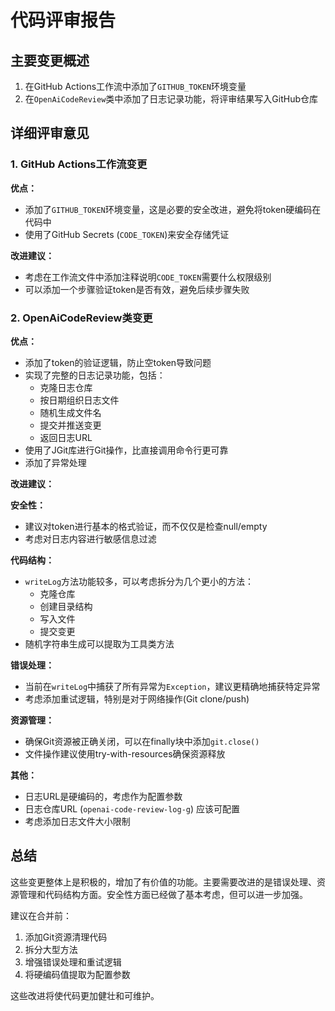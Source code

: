 # 代码评审报告

## 主要变更概述

1. 在GitHub Actions工作流中添加了`GITHUB_TOKEN`环境变量
2. 在`OpenAiCodeReview`类中添加了日志记录功能，将评审结果写入GitHub仓库

## 详细评审意见

### 1. GitHub Actions工作流变更

**优点：**
- 添加了`GITHUB_TOKEN`环境变量，这是必要的安全改进，避免将token硬编码在代码中
- 使用了GitHub Secrets (`CODE_TOKEN`)来安全存储凭证

**改进建议：**
- 考虑在工作流文件中添加注释说明`CODE_TOKEN`需要什么权限级别
- 可以添加一个步骤验证token是否有效，避免后续步骤失败

### 2. OpenAiCodeReview类变更

**优点：**
- 添加了token的验证逻辑，防止空token导致问题
- 实现了完整的日志记录功能，包括：
  - 克隆日志仓库
  - 按日期组织日志文件
  - 随机生成文件名
  - 提交并推送变更
  - 返回日志URL
- 使用了JGit库进行Git操作，比直接调用命令行更可靠
- 添加了异常处理

**改进建议：**

**安全性：**
- 建议对token进行基本的格式验证，而不仅仅是检查null/empty
- 考虑对日志内容进行敏感信息过滤

**代码结构：**
- `writeLog`方法功能较多，可以考虑拆分为几个更小的方法：
  - 克隆仓库
  - 创建目录结构
  - 写入文件
  - 提交变更
- 随机字符串生成可以提取为工具类方法

**错误处理：**
- 当前在`writeLog`中捕获了所有异常为`Exception`，建议更精确地捕获特定异常
- 考虑添加重试逻辑，特别是对于网络操作(Git clone/push)

**资源管理：**
- 确保Git资源被正确关闭，可以在finally块中添加`git.close()`
- 文件操作建议使用try-with-resources确保资源释放

**其他：**
- 日志URL是硬编码的，考虑作为配置参数
- 日志仓库URL (`openai-code-review-log-g`) 应该可配置
- 考虑添加日志文件大小限制

## 总结

这些变更整体上是积极的，增加了有价值的功能。主要需要改进的是错误处理、资源管理和代码结构方面。安全性方面已经做了基本考虑，但可以进一步加强。

建议在合并前：
1. 添加Git资源清理代码
2. 拆分大型方法
3. 增强错误处理和重试逻辑
4. 将硬编码值提取为配置参数

这些改进将使代码更加健壮和可维护。